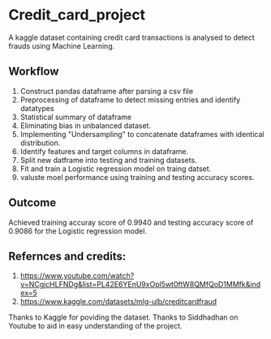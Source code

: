 # Credit_card_project
A kaggle dataset containing credit card transactions is analysed to detect frauds using Machine Learning.
## Workflow
1. Construct pandas dataframe after parsing a csv file
2. Preprocessing of dataframe to detect missing entries and identify datatypes
3. Statistical summary of dataframe
4. Eliminating bias in unbalanced dataset.
5. Implementing "Undersampling" to concatenate dataframes with identical distribution.
6. Identify features and target columns in dataframe.
7. Split new datframe into testing and training datasets.
8. Fit and train a Logistic regression model on traing datset.
9. valuste moel performance using training and testing accuracy scores.

## Outcome
Achieved training accuray score of 0.9940 and testing accuracy score of 0.9086 for the Logistic regression model.

## Refernces and credits:
1. https://www.youtube.com/watch?v=NCgjcHLFNDg&list=PL42E6YEnU9xOpl5wt0ftW8QMfQoD1MMfk&index=5
2. https://www.kaggle.com/datasets/mlg-ulb/creditcardfraud

Thanks to Kaggle for poviding the dataset. Thanks to Siddhadhan on Youtube to aid in easy understanding of the project.
